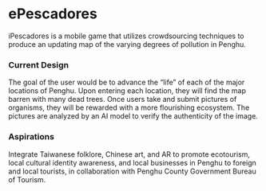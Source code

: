 # ePescadores

iPescadores is a mobile game that utilizes crowdsourcing techniques to produce an updating map of the varying degrees of pollution in Penghu. 

### Current Design
The goal of the user would be to advance the “life” of each of the major locations of Penghu. Upon entering each location, they will find the map barren with many dead trees.
Once users take and submit pictures of organisms, they will be rewarded with a more flourishing ecosystem. 
The pictures are analyzed by an AI model to verify the authenticity of the image.

### Aspirations
Integrate Taiwanese folklore, Chinese art, and AR 
to promote ecotourism, local cultural identity awareness, and local businesses in Penghu to foreign and local tourists, 
in collaboration with Penghu County Government Bureau of Tourism.
